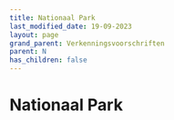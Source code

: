```yaml
---
title: Nationaal Park
last_modified_date: 19-09-2023
layout: page
grand_parent: Verkenningsvoorschriften
parent: N
has_children: false
---
```


Nationaal Park
==============

